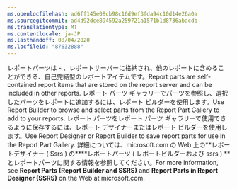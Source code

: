 ```yaml
---
ms.openlocfilehash: ad6ff145e08cb98c16d9ef3fda94c10d14e26a0a
ms.sourcegitcommit: ad4d92dce894592a259721a1571b1d8736abacdb
ms.translationtype: MT
ms.contentlocale: ja-JP
ms.lasthandoff: 08/04/2020
ms.locfileid: "87632888"
---
```

<span data-ttu-id="28bea-101">レポートパーツは \- 、レポートサーバーに格納され、他のレポートに含めることができる、自己完結型のレポートアイテムです。</span><span class="sxs-lookup"><span data-stu-id="28bea-101">Report parts are self\-contained report items that are stored on the report server and can be included in other reports.</span></span> <span data-ttu-id="28bea-102">レポート パーツ ギャラリーでパーツを参照し、選択したパーツをレポートに追加するには、レポート ビルダーを使用します。</span><span class="sxs-lookup"><span data-stu-id="28bea-102">Use Report Builder to browse  and select parts from the Report Part Gallery to add to your reports.</span></span> <span data-ttu-id="28bea-103">レポート パーツをレポート パーツ ギャラリーで使用できるように保存するには、レポート デザイナーまたはレポート ビルダーを使用します。</span><span class="sxs-lookup"><span data-stu-id="28bea-103">Use Report Designer or Report Builder to save report parts for use in the Report Part Gallery.</span></span> <span data-ttu-id="28bea-104">詳細については、microsoft.com の Web 上の\*\*レポートデザイナー \( Ssrs \) の\*\*\*\*レポートパーツ \( レポートビルダーおよび ssrs \) \*\*とレポートパーツに関する情報を参照してください。</span><span class="sxs-lookup"><span data-stu-id="28bea-104">For more information, see **Report Parts \(Report Builder and SSRS\)** and **Report Parts in Report Designer \(SSRS\)** on the Web at microsoft.com.</span></span>
